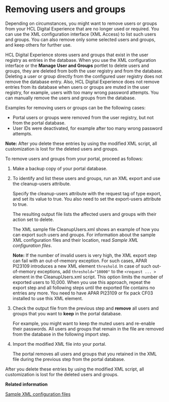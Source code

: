 # Removing users and groups

Depending on circumstances, you might want to remove users or groups from your HCL Digital Experience that are no longer used or required. You can use the XML configuration interface \(XML Access\) to list such users and groups. You can also remove only some selected users and groups, and keep others for further use.

HCL Digital Experience stores users and groups that exist in the user registry as entries in the database. When you use the XML configuration interface or the **Manage User and Groups** portlet to delete users and groups, they are deleted from both the user registry and from the database. Deleting a user or group directly from the configured user registry does not remove the database entry. Also, HCL Digital Experience does not remove entries from its database when users or groups are muted in the user registry, for example, users with too many wrong password attempts. You can manually remove the users and groups from the database.

Examples for removing users or groups can be the following cases:

-   Portal users or groups were removed from the user registry, but not from the portal database.
-   User IDs were deactivated, for example after too many wrong password attempts.

**Note:** After you delete these entries by using the modified XML script, all customization is lost for the deleted users and groups.

To remove users and groups from your portal, proceed as follows:

1.  Make a backup copy of your portal database.

2.  To identify and list these users and groups, run an XML export and use the cleanup-users attribute.

    Specify the cleanup-users attribute with the request tag of type export, and set its value to true. You also need to set the export-users attribute to true.

    The resulting output file lists the affected users and groups with their action set to delete.

    The XML sample file CleanupUsers.xml shows an example of how you can export such users and groups. For information about the sample XML configuration files and their location, read *Sample XML configuration files*.

    **Note:** If the number of invalid users is very high, the XML export step can fail with an out-of-memory exception. For such cases, APAR PI23109 introduces a new XML element `threshold`. In case of such out-of-memory exceptions, add `threshold="10000"` to the `<request ... >` element in the CleanupUsers.xml script. This option limits the number of exported users to 10,000. When you use this approach, repeat the export step and all following steps until the exported file contains no entries any more. You need to have APAR PI23109 or fix pack CF03 installed to use this XML element.

3.  Check the output file from the previous step and **remove** all users and groups that you want to **keep** in the portal database.

    For example, you might want to keep the muted users and re-enable their passwords. All users and groups that remain in the file are removed from the database in the following import step.

4.  Import the modified XML file into your portal.

    The portal removes all users and groups that you retained in the XML file during the previous step from the portal database.


After you delete these entries by using the modified XML script, all customization is lost for the deleted users and groups.


**Related information**  


[Sample XML configuration files](../admin-system/admxmsmp.md)


